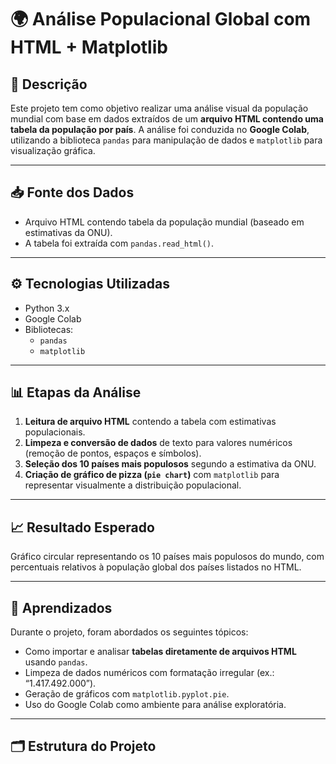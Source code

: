# 🌍 Análise Populacional Global com HTML + Matplotlib

## 📘 Descrição

Este projeto tem como objetivo realizar uma análise visual da população mundial com base em dados extraídos de um **arquivo HTML contendo uma tabela da população por país**. A análise foi conduzida no **Google Colab**, utilizando a biblioteca `pandas` para manipulação de dados e `matplotlib` para visualização gráfica.

---

## 📥 Fonte dos Dados

- Arquivo HTML contendo tabela da população mundial (baseado em estimativas da ONU).
- A tabela foi extraída com `pandas.read_html()`.

---

## ⚙️ Tecnologias Utilizadas

- Python 3.x
- Google Colab
- Bibliotecas:
  - `pandas`
  - `matplotlib`

---

## 📊 Etapas da Análise

1. **Leitura de arquivo HTML** contendo a tabela com estimativas populacionais.
2. **Limpeza e conversão de dados** de texto para valores numéricos (remoção de pontos, espaços e símbolos).
3. **Seleção dos 10 países mais populosos** segundo a estimativa da ONU.
4. **Criação de gráfico de pizza (`pie chart`)** com `matplotlib` para representar visualmente a distribuição populacional.

---

## 📈 Resultado Esperado

Gráfico circular representando os 10 países mais populosos do mundo, com percentuais relativos à população global dos países listados no HTML.

---

## 🧠 Aprendizados

Durante o projeto, foram abordados os seguintes tópicos:

- Como importar e analisar **tabelas diretamente de arquivos HTML** usando `pandas`.
- Limpeza de dados numéricos com formatação irregular (ex.: “1.417.492.000”).
- Geração de gráficos com `matplotlib.pyplot.pie`.
- Uso do Google Colab como ambiente para análise exploratória.

---

## 🗂️ Estrutura do Projeto

